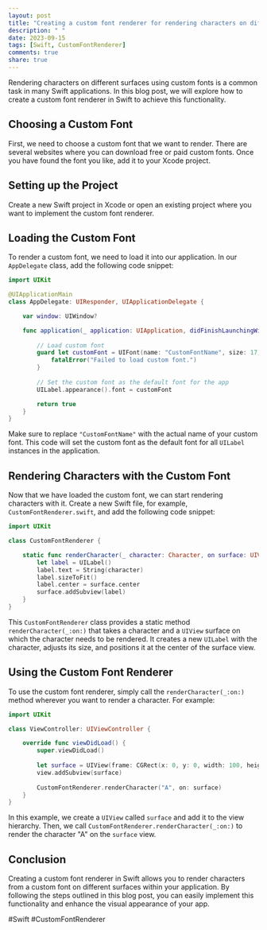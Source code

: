 ```yaml
---
layout: post
title: "Creating a custom font renderer for rendering characters on different surfaces in Swift"
description: " "
date: 2023-09-15
tags: [Swift, CustomFontRenderer]
comments: true
share: true
---
```


Rendering characters on different surfaces using custom fonts is a common task in many Swift applications. In this blog post, we will explore how to create a custom font renderer in Swift to achieve this functionality.

## Choosing a Custom Font

First, we need to choose a custom font that we want to render. There are several websites where you can download free or paid custom fonts. Once you have found the font you like, add it to your Xcode project.

## Setting up the Project

Create a new Swift project in Xcode or open an existing project where you want to implement the custom font renderer.

## Loading the Custom Font

To render a custom font, we need to load it into our application. In our `AppDelegate` class, add the following code snippet:

```swift
import UIKit

@UIApplicationMain
class AppDelegate: UIResponder, UIApplicationDelegate {

    var window: UIWindow?

    func application(_ application: UIApplication, didFinishLaunchingWithOptions launchOptions: [UIApplication.LaunchOptionsKey: Any]?) -> Bool {
        
        // Load custom font
        guard let customFont = UIFont(name: "CustomFontName", size: 17) else {
            fatalError("Failed to load custom font.")
        }
        
        // Set the custom font as the default font for the app
        UILabel.appearance().font = customFont

        return true
    }
}
```

Make sure to replace `"CustomFontName"` with the actual name of your custom font. This code will set the custom font as the default font for all `UILabel` instances in the application.

## Rendering Characters with the Custom Font

Now that we have loaded the custom font, we can start rendering characters with it. Create a new Swift file, for example, `CustomFontRenderer.swift`, and add the following code snippet:

```swift
import UIKit

class CustomFontRenderer {

    static func renderCharacter(_ character: Character, on surface: UIView) {
        let label = UILabel()
        label.text = String(character)
        label.sizeToFit()
        label.center = surface.center
        surface.addSubview(label)
    }
}
```

This `CustomFontRenderer` class provides a static method `renderCharacter(_:on:)` that takes a character and a `UIView` surface on which the character needs to be rendered. It creates a new `UILabel` with the character, adjusts its size, and positions it at the center of the surface view.

## Using the Custom Font Renderer

To use the custom font renderer, simply call the `renderCharacter(_:on:)` method wherever you want to render a character. For example:

```swift
import UIKit

class ViewController: UIViewController {

    override func viewDidLoad() {
        super.viewDidLoad()
        
        let surface = UIView(frame: CGRect(x: 0, y: 0, width: 100, height: 100))
        view.addSubview(surface)
        
        CustomFontRenderer.renderCharacter("A", on: surface)
    }
}
```

In this example, we create a `UIView` called `surface` and add it to the view hierarchy. Then, we call `CustomFontRenderer.renderCharacter(_:on:)` to render the character "A" on the `surface` view.

## Conclusion

Creating a custom font renderer in Swift allows you to render characters from a custom font on different surfaces within your application. By following the steps outlined in this blog post, you can easily implement this functionality and enhance the visual appearance of your app.

#Swift #CustomFontRenderer